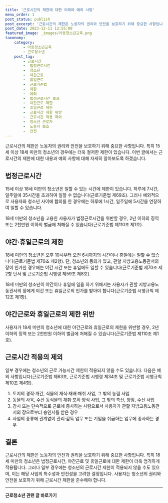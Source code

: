 ```yaml
---
title: '근로시간의 제한에 대한 이해와 예외 사항'
menu_order: 1
post_status: publish
post_excerpt: '근로시간의 제한은 노동자의 권리와 안전을 보호하기 위해 중요한 사항입니다. 특히 15세 이상 18세 미만의 청소년의 경우에는 더욱 철저한 제한이 있습니다. 이번 글에서는 근로시간의 제한에 대한 내용과 예외 사항에 대해 자세히 알아보도록 하겠습니다.'
post_date: 2023-12-11 12:55:00
featured_image: _images/아동청소년교육.png
taxonomy:
    category:
        - 아동청소년교육
        - 근로청소년
    post_tag:
        - 근로시간
        -  법정근로시간
        -  청소년
        -  야간근로
        -  휴일근로
        -  근로기준법
        -  제한
        -  예외
        -  법정근로시간 초과
        -  야간근로 제한
        -  휴일근로 제한
        -  근로시간 제한 위반
        -  근로시간 적용 제외
        -  청소년 근로자
        -  노동자 보호
        -  안전
---
```



근로시간의 제한은 노동자의 권리와 안전을 보호하기 위해 중요한 사항입니다. 특히 15세 이상 18세 미만의 청소년의 경우에는 더욱 철저한 제한이 있습니다. 이번 글에서는 근로시간의 제한에 대한 내용과 예외 사항에 대해 자세히 알아보도록 하겠습니다.

## 법정근로시간

15세 이상 18세 미만의 청소년은 일할 수 있는 시간에 제한이 있습니다. 하루에 7시간, 일주일에 35시간을 초과하여 일할 수 없습니다(근로기준법 제69조). 그러나 예외적으로 사용자와 청소년 사이에 합의를 한 경우에는 하루에 1시간, 일주일에 5시간을 연장하여 일할 수 있습니다.

18세 미만의 청소년을 고용한 사용자가 법정근로시간을 위반할 경우, 2년 이하의 징역 또는 2천만원 이하의 벌금에 처해질 수 있습니다(근로기준법 제110조 제1호).

## 야간·휴일근로의 제한

18세 미만의 청소년은 오후 10시부터 오전 6시까지의 시간이나 휴일에는 일할 수 없습니다(근로기준법 제70조 제2항). 단, 청소년의 동의가 있고, 관할 지방고용노동관서의 장이 인가한 경우에는 야간 시간 또는 휴일에도 일할 수 있습니다(근로기준법 제70조 제2항 단서 및 근로기준법 시행령 제59조 제8호).

18세 미만의 청소년이 야간이나 휴일에 일을 하기 위해서는 사용자가 관할 지방고용노동관서의 장에게 야간 또는 휴일근로의 인가를 받아야 합니다(근로기준법 시행규칙 제12조 제1항).

## 야간근로와 휴일근로의 제한 위반

사용자가 18세 미만의 청소년에 대한 야간근로와 휴일근로의 제한을 위반할 경우, 2년 이하의 징역 또는 2천만원 이하의 벌금에 처해질 수 있습니다(근로기준법 제110조 제1호).

## 근로시간 적용의 제외

일부 경우에는 청소년의 근로 가능시간 제한이 적용되지 않을 수도 있습니다. 다음은 예외 사항입니다(근로기준법 제63조, 근로기준법 시행령 제34조 및 근로기준법 시행규칙 제10조 제4항).

1. 토지의 경작·개간, 식물의 재식·재배·채취 사업, 그 밖의 농림 사업
2. 동물의 사육, 수산 동식물의 채취·포획·양식 사업, 그 밖의 축산, 양잠, 수산 사업
3. 감시 또는 단속적으로 근로에 종사하는 사람으로서 사용자가 관할 지방고용노동관서의 장으로부터 승인서를 받은 경우
4. 사업의 종류에 관계없이 관리·감독 업무 또는 기밀을 취급하는 업무에 종사하는 경우

## 결론

근로시간의 제한은 노동자의 안전과 권리을 보호하기 위해 중요한 사항입니다. 특히 18세 미만의 청소년은 법정근로시간, 야간근로 및 휴일근로에 대한 제한이 더욱 엄격하게 적용됩니다. 그러나 일부 경우에는 청소년의 근로시간 제한이 적용되지 않을 수도 있으며, 이는 해당 사업의 특수성과 안전성을 고려한 결정입니다. 사용자는 청소년의 권리와 안전을 보호하기 위해 근로시간 제한을 준수해야 합니다.
<!-- wp:separator -->
<hr class="wp-block-separator has-alpha-channel-opacity"/>
<!-- /wp:separator -->

<!-- wp:group {"backgroundColor":"base","layout":{"type":"constrained"}} -->
<div class="wp-block-group has-base-background-color has-background"><!-- wp:paragraph {"align":"center","fontSize":"medium"} -->
<p class="has-text-align-center has-large-font-size"><strong>근로청소년 관련 글 바로가기</strong></p>
<!-- /wp:paragraph -->


<!-- wp:latest-posts
{"categories":[{"id":30665,"count":19,"description":"","link":"https://uknowlaw.com/category/%ea%b7%bc%eb%a1%9c%ec%b2%ad%ec%86%8c%eb%85%84/","name":"근로청소년","slug":"근로청소년","taxonomy":"category","parent":0,"meta":[],"_links":{"self":[{"href":"https://uknowlaw.com/wp-json/wp/v2/categories/30665"}],"collection":[{"href":"https://uknowlaw.com/wp-json/wp/v2/categories"}],"about":[{"href":"https://uknowlaw.com/wp-json/wp/v2/taxonomies/category"}],"wp:post_type":[{"href":"https://uknowlaw.com/wp-json/wp/v2/posts?categories=30665"}],"curies":[{"name":"wp","href":"https://api.w.org/{rel}","templated":true}]}}],"postsToShow":100,"excerptLength":28,"postLayout":"grid","columns":2,"featuredImageAlign":"left","featuredImageSizeSlug":"large","fontSize":"small"} /--></div>
<!-- /wp:group -->